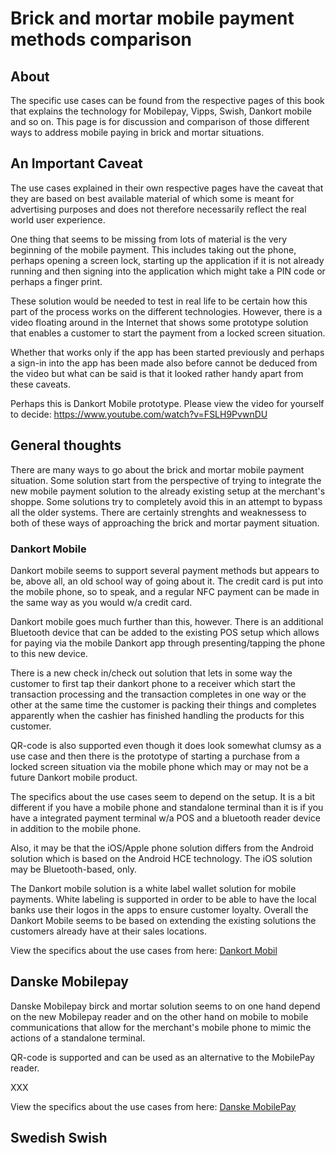 # Brick and mortar mobile payment methods comparison

## About

The specific use cases can be found from the respective pages of this book that explains the technology for Mobilepay, Vipps, Swish, Dankort mobile and so on. This page is for discussion and comparison of those different ways to address mobile paying in brick and mortar situations. 

## An Important Caveat

The use cases explained in their own respective pages have the caveat that they are based on best available material of which some is meant for advertising purposes and does not therefore necessarily reflect the real world user experience.

One thing that seems to be missing from lots of material is the very beginning of the mobile payment. This includes taking out the phone, perhaps opening a screen lock, starting up the application if it is not already running and then signing into the application which might take a PIN code or perhaps a finger print.

These solution would be needed to test in real life to be certain how this part of the process works on the different technologies. However, there is a video floating around in the Internet that shows some prototype solution that enables a customer to start the payment from a locked screen situation.

Whether that works only if the app has been started previously and perhaps a sign-in into the app has been made also before cannot be deduced from the video but what can be said is that it looked rather handy apart from these caveats.

Perhaps this is Dankort Mobile prototype. Please view the video for yourself to decide: https://www.youtube.com/watch?v=FSLH9PvwnDU

## General thoughts

There are many ways to go about the brick and mortar mobile payment situation. Some solution start from the perspective of trying to integrate the new mobile payment solution to the already existing setup at the merchant's shoppe. Some solutions try to completely avoid this in an attempt to bypass all the older systems. There are certainly strenghts and weaknessess to both of these ways of approaching the brick and mortar payment situation.

### Dankort Mobile

Dankort mobile seems to support several payment methods but appears to be, above all, an old school way of going about it. The credit card is put into the mobile phone, so to speak, and a regular NFC payment can be made in the same way as you would w/a credit card.

Dankort mobile goes much further than this, however. There is an additional Bluetooth device that can be added to the existing POS setup which allows for paying via the mobile Dankort app through presenting/tapping the phone to this new device.

There is a new check in/check out solution that lets in some way the customer to first tap their dankort phone to a receiver which start the transaction processing and the transaction completes in one way or the other at the same time the customer is packing their things and completes apparently when the cashier has finished handling the products for this customer.

QR-code is also supported even though it does look somewhat clumsy as a use case and then there is the prototype of starting a purchase from a locked screen situation via the mobile phone which may or may not be a future Dankort mobile product.

The specifics about the use cases seem to depend on the setup. It is a bit different if you have a mobile phone and standalone terminal than it is if you have a integrated payment terminal w/a POS and a bluetooth reader device in addition to the mobile phone.

Also, it may be that the iOS/Apple phone solution differs from the Android solution which is based on the Android HCE technology. The iOS solution may be Bluetooth-based, only.

The Dankort mobile solution is a white label wallet solution for mobile payments. White labeling is supported in order to be able to have the local banks use their logos in the apps to ensure customer loyalty. Overall the Dankort Mobile seems to be based on extending the existing solutions the customers already have at their sales locations.

View the specifics about the use cases from here: [Dankort Mobil](../dankort/dankortmobil/README.md)

## Danske Mobilepay

Danske Mobilepay birck and mortar solution seems to on one hand depend on the new Mobilepay reader and on the other hand on mobile to mobile communications that allow for the merchant's mobile phone to mimic the actions of a standalone terminal.

QR-code is supported and can be used as an alternative to the MobilePay reader.

XXX

View the specifics about the use cases from here: [Danske MobilePay](../mobilepay/README.md)

## Swedish Swish




